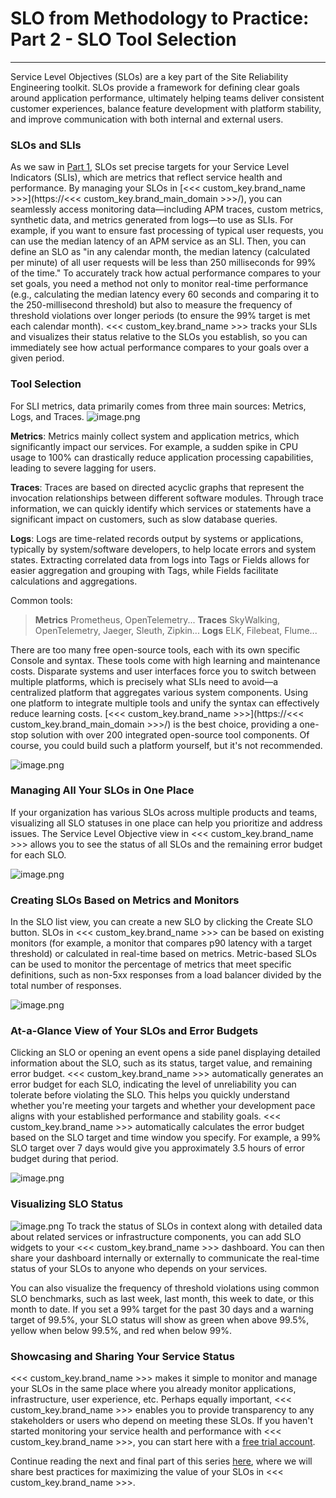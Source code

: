 # SLO from Methodology to Practice: Part 2 - SLO Tool Selection

---

Service Level Objectives (SLOs) are a key part of the Site Reliability Engineering toolkit. SLOs provide a framework for defining clear goals around application performance, ultimately helping teams deliver consistent customer experiences, balance feature development with platform stability, and improve communication with both internal and external users.

### SLOs and SLIs
As we saw in [Part 1](slo-part1.md), SLOs set precise targets for your Service Level Indicators (SLIs), which are metrics that reflect service health and performance. By managing your SLOs in [<<< custom_key.brand_name >>>](https://<<< custom_key.brand_main_domain >>>/), you can seamlessly access monitoring data—including APM traces, custom metrics, synthetic data, and metrics generated from logs—to use as SLIs. For example, if you want to ensure fast processing of typical user requests, you can use the median latency of an APM service as an SLI. Then, you can define an SLO as "in any calendar month, the median latency (calculated per minute) of all user requests will be less than 250 milliseconds for 99% of the time." To accurately track how actual performance compares to your set goals, you need a method not only to monitor real-time performance (e.g., calculating the median latency every 60 seconds and comparing it to the 250-millisecond threshold) but also to measure the frequency of threshold violations over longer periods (to ensure the 99% target is met each calendar month). <<< custom_key.brand_name >>> tracks your SLIs and visualizes their status relative to the SLOs you establish, so you can immediately see how actual performance compares to your goals over a given period.

### Tool Selection
For SLI metrics, data primarily comes from three main sources: Metrics, Logs, and Traces.
![image.png](../images/opentelemetry-observable-2.png)

**Metrics**: Metrics mainly collect system and application metrics, which significantly impact our services. For example, a sudden spike in CPU usage to 100% can drastically reduce application processing capabilities, leading to severe lagging for users.

**Traces**: Traces are based on directed acyclic graphs that represent the invocation relationships between different software modules. Through trace information, we can quickly identify which services or statements have a significant impact on customers, such as slow database queries.

**Logs**: Logs are time-related records output by systems or applications, typically by system/software developers, to help locate errors and system states. Extracting correlated data from logs into Tags or Fields allows for easier aggregation and grouping with Tags, while Fields facilitate calculations and aggregations.

Common tools:
> **Metrics**
> Prometheus, OpenTelemetry...
> **Traces**
> SkyWalking, OpenTelemetry, Jaeger, Sleuth, Zipkin...
> **Logs**
> ELK, Filebeat, Flume...

There are too many free open-source tools, each with its own specific Console and syntax. These tools come with high learning and maintenance costs. Disparate systems and user interfaces force you to switch between multiple platforms, which is precisely what SLIs need to avoid—a centralized platform that aggregates various system components. Using one platform to integrate multiple tools and unify the syntax can effectively reduce learning costs. [<<< custom_key.brand_name >>>](https://<<< custom_key.brand_main_domain >>>/) is the best choice, providing a one-stop solution with over 200 integrated open-source tool components. Of course, you could build such a platform yourself, but it's not recommended.

![image.png](../images/opentelemetry-observable-3.png)

### Managing All Your SLOs in One Place
If your organization has various SLOs across multiple products and teams, visualizing all SLO statuses in one place can help you prioritize and address issues. The Service Level Objective view in <<< custom_key.brand_name >>> allows you to see the status of all SLOs and the remaining error budget for each SLO.

![image.png](../images/opentelemetry-observable-4.png)

### Creating SLOs Based on Metrics and Monitors

In the SLO list view, you can create a new SLO by clicking the Create SLO button. SLOs in <<< custom_key.brand_name >>> can be based on existing monitors (for example, a monitor that compares p90 latency with a target threshold) or calculated in real-time based on metrics. Metric-based SLOs can be used to monitor the percentage of metrics that meet specific definitions, such as non-5xx responses from a load balancer divided by the total number of responses.

![image.png](../images/opentelemetry-observable-5.png)

### At-a-Glance View of Your SLOs and Error Budgets

Clicking an SLO or opening an event opens a side panel displaying detailed information about the SLO, such as its status, target value, and remaining error budget. <<< custom_key.brand_name >>> automatically generates an error budget for each SLO, indicating the level of unreliability you can tolerate before violating the SLO. This helps you quickly understand whether you're meeting your targets and whether your development pace aligns with your established performance and stability goals. <<< custom_key.brand_name >>> automatically calculates the error budget based on the SLO target and time window you specify. For example, a 99% SLO target over 7 days would give you approximately 3.5 hours of error budget during that period.

![image.png](../images/opentelemetry-observable-6.png)

### Visualizing SLO Status

![image.png](../images/opentelemetry-observable-7.png) To track the status of SLOs in context along with detailed data about related services or infrastructure components, you can add SLO widgets to your <<< custom_key.brand_name >>> dashboard. You can then share your dashboard internally or externally to communicate the real-time status of your SLOs to anyone who depends on your services.

You can also visualize the frequency of threshold violations using common SLO benchmarks, such as last week, last month, this week to date, or this month to date. If you set a 99% target for the past 30 days and a warning target of 99.5%, your SLO status will show as green when above 99.5%, yellow when below 99.5%, and red when below 99%.

### Showcasing and Sharing Your Service Status

<<< custom_key.brand_name >>> makes it simple to monitor and manage your SLOs in the same place where you already monitor applications, infrastructure, user experience, etc. Perhaps equally important, <<< custom_key.brand_name >>> enables you to provide transparency to any stakeholders or users who depend on meeting these SLOs. If you haven't started monitoring your service health and performance with <<< custom_key.brand_name >>>, you can start here with a [free trial account](https://auth.guance.com/redirectpage/register).

Continue reading the next and final part of this series [here](slo-part3.md), where we will share best practices for maximizing the value of your SLOs in <<< custom_key.brand_name >>>.